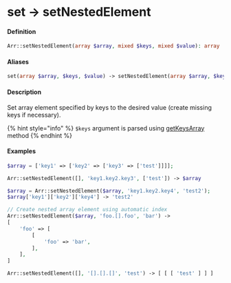 # set → setNestedElement

#### Definition

```php
Arr::setNestedElement(array $array, mixed $keys, mixed $value): array
```

#### Aliases

```php
set(array $array, $keys, $value) -> setNestedElement(array $array, $keys, $value)
```

#### Description

Set array element specified by keys to the desired value \(create missing keys if necessary\).

{% hint style="info" %}
`$keys` argument is parsed using [getKeysArray ](getkeysarray.md)method
{% endhint %}

#### Examples

```php
$array = ['key1' => ['key2' => ['key3' => ['test']]]];

Arr::setNestedElement([], 'key1.key2.key3', ['test']) -> $array

$array = Arr::setNestedElement($array, 'key1.key2.key4', 'test2');
$array['key1']['key2']['key4'] -> 'test2'

// Create nested array element using automatic index
Arr::setNestedElement($array, 'foo.[].foo', 'bar') -> 
[
    'foo' => [
        [
            'foo' => 'bar',
        ],
    ],
]

Arr::setNestedElement([], '[].[].[]', 'test') -> [ [ [ 'test' ] ] ]
```


